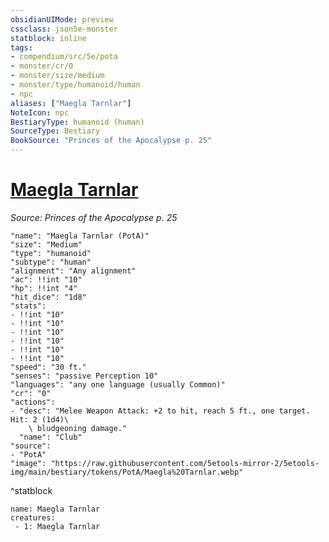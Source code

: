 ```yaml
---
obsidianUIMode: preview
cssclass: json5e-monster
statblock: inline
tags:
- compendium/src/5e/pota
- monster/cr/0
- monster/size/medium
- monster/type/humanoid/human
- npc
aliases: ["Maegla Tarnlar"]
NoteIcon: npc
BestiaryType: humanoid (human)
SourceType: Bestiary
BookSource: "Princes of the Apocalypse p. 25"
---
```

# [Maegla Tarnlar](2-Mechanics/CLI/bestiary/npc/maegla-tarnlar-pota.md)
*Source: Princes of the Apocalypse p. 25*  

```statblock
"name": "Maegla Tarnlar (PotA)"
"size": "Medium"
"type": "humanoid"
"subtype": "human"
"alignment": "Any alignment"
"ac": !!int "10"
"hp": !!int "4"
"hit_dice": "1d8"
"stats":
- !!int "10"
- !!int "10"
- !!int "10"
- !!int "10"
- !!int "10"
- !!int "10"
"speed": "30 ft."
"senses": "passive Perception 10"
"languages": "any one language (usually Common)"
"cr": "0"
"actions":
- "desc": "Melee Weapon Attack: +2 to hit, reach 5 ft., one target. Hit: 2 (1d4)\
    \ bludgeoning damage."
  "name": "Club"
"source":
- "PotA"
"image": "https://raw.githubusercontent.com/5etools-mirror-2/5etools-img/main/bestiary/tokens/PotA/Maegla%20Tarnlar.webp"
```
^statblock

```encounter-table
name: Maegla Tarnlar
creatures:
 - 1: Maegla Tarnlar
```